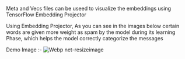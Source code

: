 Meta and Vecs files can be useed to  visualize the embeddings using TensorFlow Embedding Projector

Using Embedding Projector, As you can see in the images below certain words are given more weight as spam by the model during its learning Phase, which helps the model correctly categorize the messages 

Demo Image :-
![Webp net-resizeimage](https://user-images.githubusercontent.com/63470280/84602253-a0dd9580-aea3-11ea-9584-aad1d5159913.png)
